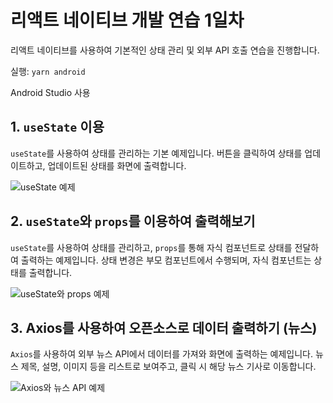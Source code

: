# 리액트 네이티브 개발 연습 1일차

리액트 네이티브를 사용하여 기본적인 상태 관리 및 외부 API 호출 연습을 진행합니다.

실행: `yarn android`

Android Studio 사용

## 1. `useState` 이용
`useState`를 사용하여 상태를 관리하는 기본 예제입니다. 버튼을 클릭하여 상태를 업데이트하고, 업데이트된 상태를 화면에 출력합니다.

![useState 예제](https://github.com/sonincheon/AppProject/assets/142462485/d08158c6-d249-415b-aa32-0202b344fcf9)

## 2. `useState`와 `props`를 이용하여 출력해보기
`useState`를 사용하여 상태를 관리하고, `props`를 통해 자식 컴포넌트로 상태를 전달하여 출력하는 예제입니다. 상태 변경은 부모 컴포넌트에서 수행되며, 자식 컴포넌트는 상태를 출력합니다.

![useState와 props 예제](https://github.com/sonincheon/AppProject/assets/142462485/2fcb2f59-ecc5-4e76-85df-2da28e79e307)

## 3. Axios를 사용하여 오픈소스로 데이터 출력하기 (뉴스)
`Axios`를 사용하여 외부 뉴스 API에서 데이터를 가져와 화면에 출력하는 예제입니다. 뉴스 제목, 설명, 이미지 등을 리스트로 보여주고, 클릭 시 해당 뉴스 기사로 이동합니다.

![Axios와 뉴스 API 예제](https://github.com/sonincheon/AppProject/assets/142462485/d08158c6-d249-415b-aa32-0202b344fcf9)
